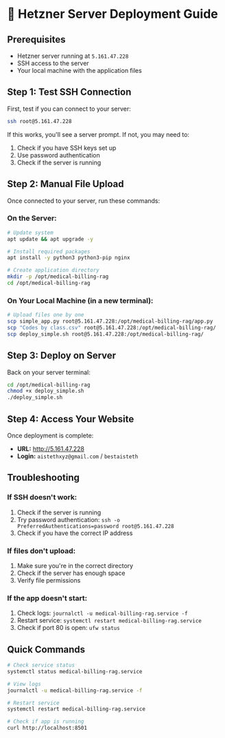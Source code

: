 # 🚀 Hetzner Server Deployment Guide

## Prerequisites
- Hetzner server running at `5.161.47.228`
- SSH access to the server
- Your local machine with the application files

## Step 1: Test SSH Connection
First, test if you can connect to your server:
```bash
ssh root@5.161.47.228
```

If this works, you'll see a server prompt. If not, you may need to:
1. Check if you have SSH keys set up
2. Use password authentication
3. Check if the server is running

## Step 2: Manual File Upload
Once connected to your server, run these commands:

### On the Server:
```bash
# Update system
apt update && apt upgrade -y

# Install required packages
apt install -y python3 python3-pip nginx

# Create application directory
mkdir -p /opt/medical-billing-rag
cd /opt/medical-billing-rag
```

### On Your Local Machine (in a new terminal):
```bash
# Upload files one by one
scp simple_app.py root@5.161.47.228:/opt/medical-billing-rag/app.py
scp "Codes by class.csv" root@5.161.47.228:/opt/medical-billing-rag/
scp deploy_simple.sh root@5.161.47.228:/opt/medical-billing-rag/
```

## Step 3: Deploy on Server
Back on your server terminal:
```bash
cd /opt/medical-billing-rag
chmod +x deploy_simple.sh
./deploy_simple.sh
```

## Step 4: Access Your Website
Once deployment is complete:
- **URL:** http://5.161.47.228
- **Login:** `aistethxyz@gmail.com` / `bestaisteth`

## Troubleshooting

### If SSH doesn't work:
1. Check if the server is running
2. Try password authentication: `ssh -o PreferredAuthentications=password root@5.161.47.228`
3. Check if you have the correct IP address

### If files don't upload:
1. Make sure you're in the correct directory
2. Check if the server has enough space
3. Verify file permissions

### If the app doesn't start:
1. Check logs: `journalctl -u medical-billing-rag.service -f`
2. Restart service: `systemctl restart medical-billing-rag.service`
3. Check if port 80 is open: `ufw status`

## Quick Commands
```bash
# Check service status
systemctl status medical-billing-rag.service

# View logs
journalctl -u medical-billing-rag.service -f

# Restart service
systemctl restart medical-billing-rag.service

# Check if app is running
curl http://localhost:8501
```

